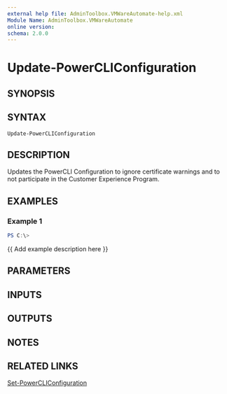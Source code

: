 ```yaml
---
external help file: AdminToolbox.VMWareAutomate-help.xml
Module Name: AdminToolbox.VMWareAutomate
online version:
schema: 2.0.0
---
```


# Update-PowerCLIConfiguration

## SYNOPSIS

## SYNTAX

```
Update-PowerCLIConfiguration
```

## DESCRIPTION
Updates the PowerCLI Configuration to ignore certificate warnings and to not participate in the Customer Experience Program.

## EXAMPLES

### Example 1
```powershell
PS C:\> 
```

{{ Add example description here }}

## PARAMETERS

## INPUTS

## OUTPUTS

## NOTES

## RELATED LINKS

[Set-PowerCLIConfiguration]()

